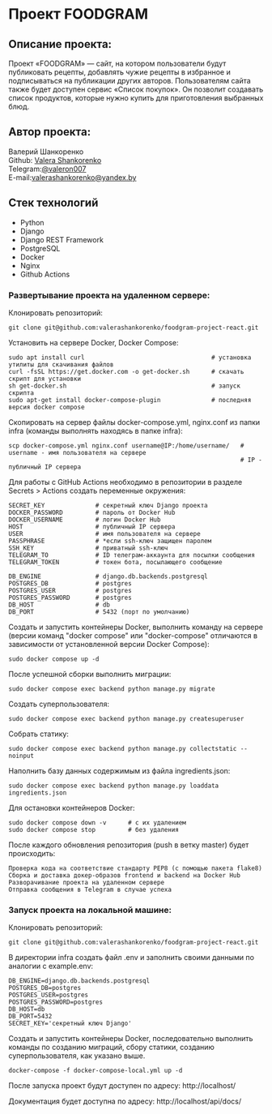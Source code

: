 # Проект FOODGRAM

## Описание проекта:
Проект «FOODGRAM» — сайт, на котором пользователи будут публиковать рецепты, добавлять чужие рецепты в избранное и подписываться на публикации других авторов. Пользователям сайта также будет доступен сервис «Список покупок». Он позволит создавать список продуктов, которые нужно купить для приготовления выбранных блюд.

## Автор проекта:
Валерий Шанкоренко<br/>
Github: [Valera Shankorenko](https://github.com/valerashankorenko)<br/>
Telegram:[@valeron007](https://t.me/valeron007)<br/>
E-mail:valerashankorenko@yandex.by<br/>

## Стек технологий
- Python
- Django
- Django REST Framework
- PostgreSQL
- Docker
- Nginx
- Github Actions

### Развертывание проекта на удаленном сервере:
Клонировать репозиторий:
```shell
git clone git@github.com:valerashankorenko/foodgram-project-react.git
```
Установить на сервере Docker, Docker Compose:
```shell
sudo apt install curl                                   # установка утилиты для скачивания файлов
curl -fsSL https://get.docker.com -o get-docker.sh      # скачать скрипт для установки
sh get-docker.sh                                        # запуск скрипта
sudo apt-get install docker-compose-plugin              # последняя версия docker compose
```
Скопировать на сервер файлы docker-compose.yml, nginx.conf из папки infra (команды выполнять находясь в папке infra):
```shell
scp docker-compose.yml nginx.conf username@IP:/home/username/   # username - имя пользователя на сервере
                                                                # IP - публичный IP сервера
```
Для работы с GitHub Actions необходимо в репозитории в разделе Secrets > Actions создать переменные окружения:
```
SECRET_KEY              # секретный ключ Django проекта
DOCKER_PASSWORD         # пароль от Docker Hub
DOCKER_USERNAME         # логин Docker Hub
HOST                    # публичный IP сервера
USER                    # имя пользователя на сервере
PASSPHRASE              # *если ssh-ключ защищен паролем
SSH_KEY                 # приватный ssh-ключ
TELEGRAM_TO             # ID телеграм-аккаунта для посылки сообщения
TELEGRAM_TOKEN          # токен бота, посылающего сообщение

DB_ENGINE               # django.db.backends.postgresql
POSTGRES_DB             # postgres
POSTGRES_USER           # postgres
POSTGRES_PASSWORD       # postgres
DB_HOST                 # db
DB_PORT                 # 5432 (порт по умолчанию)
```
Создать и запустить контейнеры Docker, выполнить команду на сервере (версии команд "docker compose" или "docker-compose" отличаются в зависимости от установленной версии Docker Compose):
```shell
sudo docker compose up -d
```
После успешной сборки выполнить миграции:
```shell
sudo docker compose exec backend python manage.py migrate
```
Создать суперпользователя:
```shell
sudo docker compose exec backend python manage.py createsuperuser
```
Собрать статику:
```shell
sudo docker compose exec backend python manage.py collectstatic --noinput
```
Наполнить базу данных содержимым из файла ingredients.json:
```shell
sudo docker compose exec backend python manage.py loaddata ingredients.json
```
Для остановки контейнеров Docker:
```shell
sudo docker compose down -v      # с их удалением
sudo docker compose stop         # без удаления
```
После каждого обновления репозитория (push в ветку master) будет происходить:
```
Проверка кода на соответствие стандарту PEP8 (с помощью пакета flake8)
Сборка и доставка докер-образов frontend и backend на Docker Hub
Разворачивание проекта на удаленном сервере
Отправка сообщения в Telegram в случае успеха
```

### Запуск проекта на локальной машине:
Клонировать репозиторий:
```shell
git clone git@github.com:valerashankorenko/foodgram-project-react.git
```
В директории infra создать файл .env и заполнить своими данными по аналогии с example.env:
```
DB_ENGINE=django.db.backends.postgresql
POSTGRES_DB=postgres
POSTGRES_USER=postgres
POSTGRES_PASSWORD=postgres
DB_HOST=db
DB_PORT=5432
SECRET_KEY='секретный ключ Django'
```
Создать и запустить контейнеры Docker, последовательно выполнить команды по созданию миграций, сбору статики, созданию суперпользователя, как указано выше.
```shell
docker-compose -f docker-compose-local.yml up -d
```
После запуска проект будут доступен по адресу: http://localhost/

Документация будет доступна по адресу: http://localhost/api/docs/

